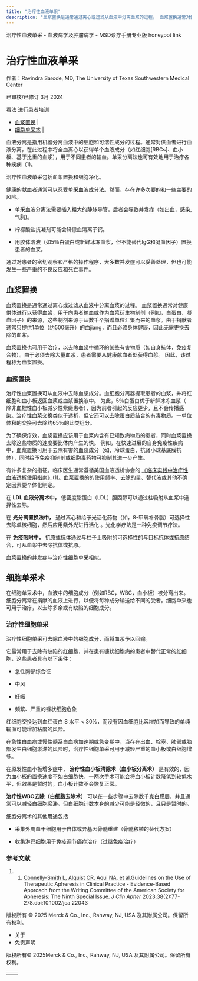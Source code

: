 ```yaml
---
title: "治疗性血液单采"
description: "血浆置换是通常通过离心或过滤从血液中分离血浆的过程。 血浆置换通常对健康供体进行以获得血浆，用于向患者输血或作为血浆衍生物制剂（例如，白蛋白、凝血因子）的来源，这些制剂来源于从数千个捐赠单位汇集而来的血浆。由于捐献者通常只提供1单位（约500毫升）的血jiang，而且必须身体健康，因此无需更换去除的血浆。"
---
```


﻿治疗性血液单采 \- 血液病学及肿瘤病学 \- MSD诊疗手册专业版 honeypot link

# 治疗性血液单采

作者：Ravindra Sarode, MD, The University of Texas Southwestern Medical Center

已审核/已修订 3月 2024

看法 进行患者培训

- [血浆置换](#血浆置换_v39825156_zh) \|
- [细胞单采术](#细胞单采术_v39825172_zh) \|

血液分离是指用机器分离血液中的细胞和可溶性成分的过程。通常对供血者进行血液分离，在此过程中将全血离心以获得单个血液成分（如红细胞\[RBCs\]、血小板、基于比重的血浆），用于不同患者的输血。单采分离法也可有效地用于治疗各种疾病（1)。

治疗性血液单采包括血浆置换和细胞净化。

健康的献血者通常可以忍受单采血液成分法。然而，存在许多次要的和一些主要的风险。

- 单采血液分离法需要插入粗大的静脉导管，后者会导致并发症（如出血，感染, 气胸)。

- 柠檬酸盐抗凝剂可能会降低血清离子钙。

- 用胶体溶液（如5％白蛋白或新鲜冰冻血浆，但不能替代IgG和凝血因子）置换患者的血浆。


通过对患者的密切观察和严格的操作程序，大多数并发症可以妥善处理，但也可能发生一些严重的不良反应和死亡事件。

## 血浆置换

血浆置换是通常通过离心或过滤从血液中分离血浆的过程。 血浆置换通常对健康供体进行以获得血浆，用于向患者输血或作为血浆衍生物制剂（例如，白蛋白、凝血因子）的来源，这些制剂来源于从数千个捐赠单位汇集而来的血浆。由于捐献者通常只提供1单位（约500毫升）的血jiang，而且必须身体健康，因此无需更换去除的血浆。

血浆置换也可用于治疗，以去除血浆中循环的某些有害物质（如自身抗体，免疫复合物）。由于必须去除大量血浆，患者需要从健康献血者处获得血浆。 因此，该过程称为血浆置换。

### 血浆置换

治疗性血浆置换可从血液中去除血浆成分。血细胞分离器提取患者的血浆，并将红细胞和血小板返回血浆或血浆置换液中。 为此，5％白蛋白优于新鲜冰冻血浆（ 除非血栓性血小板减少性紫癜患者），因为前者引起的反应更少，且不会传播感染。治疗性血浆交换类似于透析，但它还可以去除蛋白质结合的有毒物质。一单位体积的交换可去除约65％的此类组分。

为了确保疗效，血浆置换应该用于血浆内含有已知致病物质的患者，同时血浆置换去除这些物质的速度要比体内产生的快。 例如，在快速进展的自身免疫性疾病中，血浆置换可用于去除有害的血浆成分（如，冷球蛋白、抗肾小球基底膜抗体），同时给予免疫抑制剂或细胞毒药物可抑制其进一步产生。

有许多复杂的指征。临床医生通常遵循美国血液透析协会的 [《临床实践中治疗性血液透析使用指南》](https://pubmed.ncbi.nlm.nih.gov/37017433/)(1)。血浆置换的的使用频率、去除的量、替代液或其他不确定因素要个体化制定。

在 **LDL 血液分离术中，** 低密度脂蛋白（LDL）胆固醇可以通过柱吸附从血浆中选择性去除。

在 **光分离置换法中，** 通过离心和给予光活化药物（如，8-甲氧补骨脂）可选择性去除单核细胞，然后应用紫外光进行活化 。光化学疗法是一种免疫调节疗法。

在 **免疫吸附中，** 抗原或抗体通过与柱子上吸附的可选择性的与目标抗体或抗原结合，可从血浆中去除抗体或抗原。

血浆置换的并发症与治疗性细胞单采相似。

## 细胞单采术

在细胞单采术中，血液中的细胞成分（例如RBC，WBC，血小板）被分离出来。细胞分离常在捐献的血液上进行，以便将每种成分输送给不同的受者。细胞单采也可用于治疗，以去除多余或有缺陷的细胞成分。

### 治疗性细胞单采

治疗性细胞单采可去除血液中的细胞成分，而将血浆予以回输。

它最常用于去除有缺陷的红细胞，并在患有镰状细胞病的患者中替代正常的红细胞，这些患者具有以下条件：

- 急性胸部综合征

- 中风

- 妊娠

- 频繁、严重的镰状细胞危象


红细胞交换达到血红蛋白 S 水平 < 30%，而没有因血细胞比容增加而导致的单纯输血可能增加粘度的风险。

在急性白血病或慢性髓系白血病加速期或急变期中，当存在出血、栓塞、肺部或脑部发生白细胞淤滞的风险时，治疗性细胞单采可用于减轻严重的血小板或白细胞增多。

在原发性血小板增多症中， **治疗性血小板清除术（血小板分离术）** 是有效的，因为血小板的置换速度不如白细胞快。一两次手术可能会将血小板计数降低到较低水平，但效果是暂时的，血小板计数不会恢复正常。

**治疗性WBC去除（白细胞去除术）** 可以在一些步骤中去除数千克白膜层，并且通常可以减轻白细胞瘀滞。但白细胞计数本身的减少可能是轻微的，且只是暂时的。

细胞分离术的其他用途包括

- 采集外周血干细胞用于自体或异基因骨髓重建（骨髓移植的替代方案）

- 收集淋巴细胞用于免疫调节癌症治疗（过继免疫治疗）


### 参考文献

1. 1. [Connelly-Smith L, Alquist CR, Aqui NA, et al](https://pubmed.ncbi.nlm.nih.gov/37017433/).Guidelines on the Use of Therapeutic Apheresis in Clinical Practice - Evidence-Based Approach from the Writing Committee of the American Society for Apheresis: The Ninth Special Issue. _J Clin Apher_ 2023;38(2):77-278.doi:10.1002/jca.22043




版权所有 © 2025
Merck & Co., Inc., Rahway, NJ, USA 及其附属公司。保留所有权利。

- 关于
- 免责声明

版权所有© 2025Merck & Co., Inc., Rahway, NJ, USA 及其附属公司。保留所有权利。

|     |     |
| --- | --- |
|  |  |